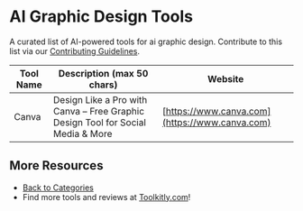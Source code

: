 # AI Graphic Design Tools

A curated list of AI-powered tools for ai graphic design. Contribute to this list via our [Contributing Guidelines](../CONTRIBUTING.md).

| Tool Name | Description (max 50 chars) | Website |
|-----------|----------------------------|---------|
| Canva | Design Like a Pro with Canva – Free Graphic Design Tool for Social Media & More | [https://www.canva.com](https://www.canva.com) |

## More Resources
- [Back to Categories](https://github.com/ToolkitlyAI/awesome-ai-tools/blob/master/README.md)
- Find more tools and reviews at [Toolkitly.com](https://toolkitly.com)!
